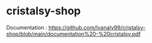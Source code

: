 # cristalsy-shop
Documentation : https://github.com/IvanaIv99/cristalsy-shop/blob/main/documentation%20-%20cristalsy.pdf
